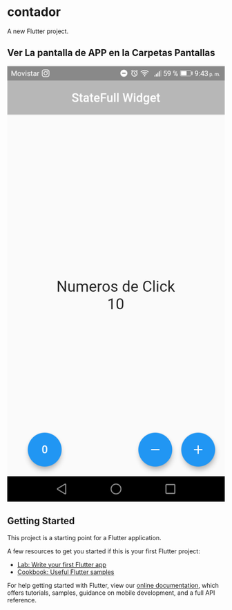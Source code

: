# contador

A new Flutter project.


## Ver La pantalla de APP en la Carpetas Pantallas
![Pantalla Principal](
https://github.com/darwinuzcategui/contador-basico-flutter/blob/master/pantallas/Screenshot_20200616-214336.png "Pantalla Inicial APP")

## Getting Started

This project is a starting point for a Flutter application.

A few resources to get you started if this is your first Flutter project:

- [Lab: Write your first Flutter app](https://flutter.dev/docs/get-started/codelab)
- [Cookbook: Useful Flutter samples](https://flutter.dev/docs/cookbook)

For help getting started with Flutter, view our
[online documentation](https://flutter.dev/docs), which offers tutorials,
samples, guidance on mobile development, and a full API reference.
